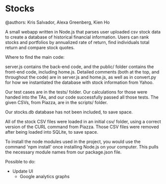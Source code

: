 Stocks
======
@authors: Kris Salvador, Alexa Greenberg, Kien Ho

A small webapp written in Node.js that parses user uploaded csv stock data to create a database of historical financial information. Users can rank stocks and portfolios by annualized rate of return, find individuals total return and compare stock quotes. 

Where to find the main code:

server.js contains the back-end code, and the public/ folder contains the front-end code, including home.js.
Detailed comments (both at the top, and throughout the code) are in server.js and home.js, 
as well as in convert.py for how we instantiated the database with stock information from Yahoo.

Our test cases are in the tests/ folder. Our calculations for those were handed into the TAs, and our code successfully passed all those tests. 
The given CSVs, from Piazza, are in the scripts/ folder.

Our stocks.db database has not been included, to save space.

All of the stock CSV files were loaded in an initial csv/ folder, using a correct version of the CURL command from Piazza. 
Those CSV files were removed after being loaded into SQLite, to save space.

To install the node modules used in the project, you would use the command 'npm install' once installing Node.js on your computer. 
This pulls the necessary module names from our package.json file.

Possible to do: 
- Update UI
  - Google analytics graphs
